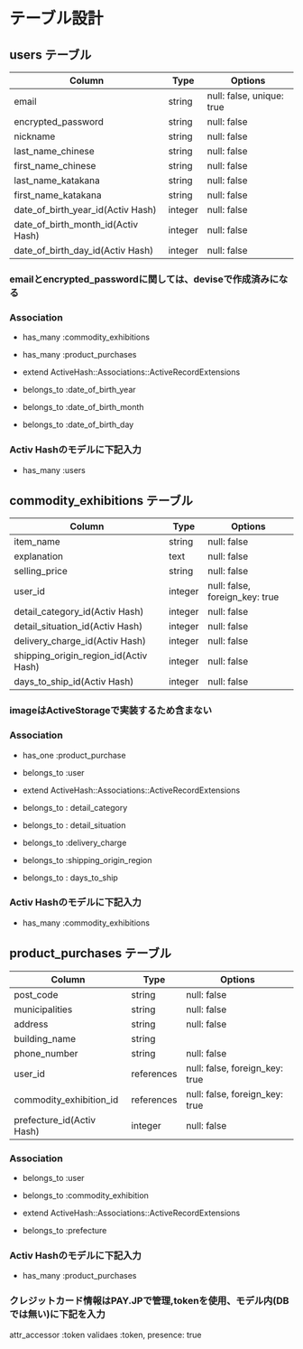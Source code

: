 # テーブル設計

## users テーブル

| Column                             | Type    | Options                   |
| ---------------------------------- | ------- | --------------------------|
| email                              | string  | null: false, unique: true |
| encrypted_password                 | string  | null: false               |
| nickname                           | string  | null: false               |
| last_name_chinese                  | string  | null: false               |
| first_name_chinese                 | string  | null: false               |
| last_name_katakana                 | string  | null: false               |
| first_name_katakana                | string  | null: false               |
| date_of_birth_year_id(Activ Hash)  | integer | null: false               |
| date_of_birth_month_id(Activ Hash) | integer | null: false               |
| date_of_birth_day_id(Activ Hash)   | integer | null: false               |

### emailとencrypted_passwordに関しては、deviseで作成済みになる

### Association

- has_many :commodity_exhibitions
- has_many :product_purchases

- extend ActiveHash::Associations::ActiveRecordExtensions
- belongs_to :date_of_birth_year
- belongs_to :date_of_birth_month
- belongs_to :date_of_birth_day

### Activ Hashのモデルに下記入力
- has_many :users


## commodity_exhibitions テーブル

| Column                                | Type       | Options                        |
| ------------------------------------- | ---------- | ------------------------------ |
| item_name                             | string     | null: false                    |
| explanation                           | text       | null: false                    |
| selling_price                         | string     | null: false                    |
| user_id                               | integer    | null: false, foreign_key: true |
| detail_category_id(Activ Hash)        | integer    | null: false                    |
| detail_situation_id(Activ Hash)       | integer    | null: false                    |
| delivery_charge_id(Activ Hash)        | integer    | null: false                    |
| shipping_origin_region_id(Activ Hash) | integer    | null: false                    |
| days_to_ship_id(Activ Hash)           | integer    | null: false                    |

### imageはActiveStorageで実装するため含まない

### Association

- has_one :product_purchase
- belongs_to :user

- extend ActiveHash::Associations::ActiveRecordExtensions
- belongs_to : detail_category
- belongs_to : detail_situation
- belongs_to :delivery_charge
- belongs_to :shipping_origin_region
- belongs_to : days_to_ship

### Activ Hashのモデルに下記入力
- has_many :commodity_exhibitions


## product_purchases テーブル

| Column                    | Type       | Options                        |
| ------------------------- | ---------- | ------------------------------ |
| post_code                 | string     | null: false                    |
| municipalities            | string     | null: false                    |
| address                   | string     | null: false                    |
| building_name             | string     |                                |
| phone_number              | string     | null: false                    |
| user_id                   | references | null: false, foreign_key: true |
| commodity_exhibition_id   | references | null: false, foreign_key: true |
| prefecture_id(Activ Hash) | integer    | null: false                    |

### Association

- belongs_to :user
- belongs_to :commodity_exhibition

- extend ActiveHash::Associations::ActiveRecordExtensions
- belongs_to :prefecture

### Activ Hashのモデルに下記入力
- has_many :product_purchases

### クレジットカード情報はPAY.JPで管理,tokenを使用、モデル内(DBでは無い)に下記を入力
attr_accessor :token
validaes :token, presence: true